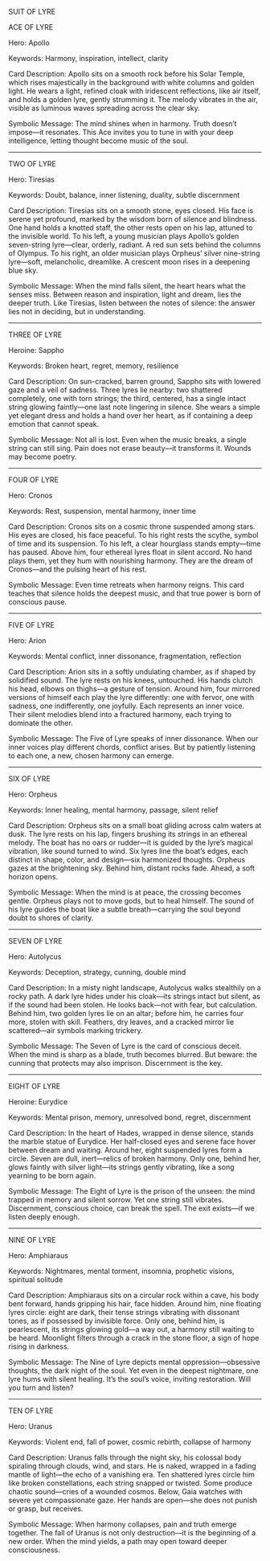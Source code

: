 SUIT OF LYRE

ACE OF LYRE

Hero: Apollo

Keywords: Harmony, inspiration, intellect, clarity

Card Description:
Apollo sits on a smooth rock before his Solar Temple, which rises majestically in the background with white columns and golden light.
He wears a light, refined cloak with iridescent reflections, like air itself, and holds a golden lyre, gently strumming it.
The melody vibrates in the air, visible as luminous waves spreading across the clear sky.

Symbolic Message:
The mind shines when in harmony.
Truth doesn’t impose—it resonates.
This Ace invites you to tune in with your deep intelligence, letting thought become music of the soul.


---

TWO OF LYRE

Hero: Tiresias

Keywords: Doubt, balance, inner listening, duality, subtle discernment

Card Description:
Tiresias sits on a smooth stone, eyes closed. His face is serene yet profound, marked by the wisdom born of silence and blindness. One hand holds a knotted staff, the other rests open on his lap, attuned to the invisible world.
To his left, a young musician plays Apollo’s golden seven-string lyre—clear, orderly, radiant. A red sun sets behind the columns of Olympus.
To his right, an older musician plays Orpheus’ silver nine-string lyre—soft, melancholic, dreamlike. A crescent moon rises in a deepening blue sky.

Symbolic Message:
When the mind falls silent, the heart hears what the senses miss.
Between reason and inspiration, light and dream, lies the deeper truth.
Like Tiresias, listen between the notes of silence: the answer lies not in deciding, but in understanding.


---

THREE OF LYRE

Heroine: Sappho

Keywords: Broken heart, regret, memory, resilience

Card Description:
On sun-cracked, barren ground, Sappho sits with lowered gaze and a veil of sadness. Three lyres lie nearby: two shattered completely, one with torn strings; the third, centered, has a single intact string glowing faintly—one last note lingering in silence.
She wears a simple yet elegant dress and holds a hand over her heart, as if containing a deep emotion that cannot speak.

Symbolic Message:
Not all is lost. Even when the music breaks, a single string can still sing.
Pain does not erase beauty—it transforms it.
Wounds may become poetry.


---

FOUR OF LYRE

Hero: Cronos

Keywords: Rest, suspension, mental harmony, inner time

Card Description:
Cronos sits on a cosmic throne suspended among stars. His eyes are closed, his face peaceful.
To his right rests the scythe, symbol of time and its suspension.
To his left, a clear hourglass stands empty—time has paused.
Above him, four ethereal lyres float in silent accord. No hand plays them, yet they hum with nourishing harmony.
They are the dream of Cronos—and the pulsing heart of his rest.

Symbolic Message:
Even time retreats when harmony reigns.
This card teaches that silence holds the deepest music, and that true power is born of conscious pause.


---

FIVE OF LYRE

Hero: Arion

Keywords: Mental conflict, inner dissonance, fragmentation, reflection

Card Description:
Arion sits in a softly undulating chamber, as if shaped by solidified sound.
The lyre rests on his knees, untouched. His hands clutch his head, elbows on thighs—a gesture of tension.
Around him, four mirrored versions of himself each play the lyre differently: one with fervor, one with sadness, one indifferently, one joyfully.
Each represents an inner voice.
Their silent melodies blend into a fractured harmony, each trying to dominate the other.

Symbolic Message:
The Five of Lyre speaks of inner dissonance.
When our inner voices play different chords, conflict arises.
But by patiently listening to each one, a new, chosen harmony can emerge.


---

SIX OF LYRE

Hero: Orpheus

Keywords: Inner healing, mental harmony, passage, silent relief

Card Description:
Orpheus sits on a small boat gliding across calm waters at dusk.
The lyre rests on his lap, fingers brushing its strings in an ethereal melody.
The boat has no oars or rudder—it is guided by the lyre’s magical vibration, like sound turned to wind.
Six lyres line the boat’s edges, each distinct in shape, color, and design—six harmonized thoughts.
Orpheus gazes at the brightening sky. Behind him, distant rocks fade. Ahead, a soft horizon opens.

Symbolic Message:
When the mind is at peace, the crossing becomes gentle.
Orpheus plays not to move gods, but to heal himself.
The sound of his lyre guides the boat like a subtle breath—carrying the soul beyond doubt to shores of clarity.


---

SEVEN OF LYRE

Hero: Autolycus

Keywords: Deception, strategy, cunning, double mind

Card Description:
In a misty night landscape, Autolycus walks stealthily on a rocky path.
A dark lyre hides under his cloak—its strings intact but silent, as if the sound had been stolen.
He looks back—not with fear, but calculation.
Behind him, two golden lyres lie on an altar; before him, he carries four more, stolen with skill.
Feathers, dry leaves, and a cracked mirror lie scattered—air symbols marking trickery.

Symbolic Message:
The Seven of Lyre is the card of conscious deceit.
When the mind is sharp as a blade, truth becomes blurred.
But beware: the cunning that protects may also imprison. Discernment is the key.


---

EIGHT OF LYRE

Heroine: Eurydice

Keywords: Mental prison, memory, unresolved bond, regret, discernment

Card Description:
In the heart of Hades, wrapped in dense silence, stands the marble statue of Eurydice.
Her half-closed eyes and serene face hover between dream and waiting.
Around her, eight suspended lyres form a circle. Seven are dull, inert—relics of broken harmony.
Only one, behind her, glows faintly with silver light—its strings gently vibrating, like a song yearning to be born again.

Symbolic Message:
The Eight of Lyre is the prison of the unseen: the mind trapped in memory and silent sorrow.
Yet one string still vibrates.
Discernment, conscious choice, can break the spell.
The exit exists—if we listen deeply enough.


---

NINE OF LYRE

Hero: Amphiaraus

Keywords: Nightmares, mental torment, insomnia, prophetic visions, spiritual solitude

Card Description:
Amphiaraus sits on a circular rock within a cave, his body bent forward, hands gripping his hair, face hidden.
Around him, nine floating lyres circle: eight are dark, their tense strings vibrating with dissonant tones, as if possessed by invisible force.
Only one, behind him, is pearlescent, its strings glowing gold—a way out, a harmony still waiting to be heard.
Moonlight filters through a crack in the stone floor, a sign of hope rising in darkness.

Symbolic Message:
The Nine of Lyre depicts mental oppression—obsessive thoughts, the dark night of the soul.
Yet even in the deepest nightmare, one lyre hums with silent healing.
It’s the soul’s voice, inviting restoration.
Will you turn and listen?


---

TEN OF LYRE

Hero: Uranus

Keywords: Violent end, fall of power, cosmic rebirth, collapse of harmony

Card Description:
Uranus falls through the night sky, his colossal body spiraling through clouds, wind, and stars.
He is naked, wrapped in a fading mantle of light—the echo of a vanishing era.
Ten shattered lyres circle him like broken constellations, each string snapped or twisted.
Some produce chaotic sound—cries of a wounded cosmos.
Below, Gaia watches with severe yet compassionate gaze. Her hands are open—she does not punish or grasp, but receives.

Symbolic Message:
When harmony collapses, pain and truth emerge together.
The fall of Uranus is not only destruction—it is the beginning of a new order.
When the mind yields, a path may open toward deeper consciousness.
